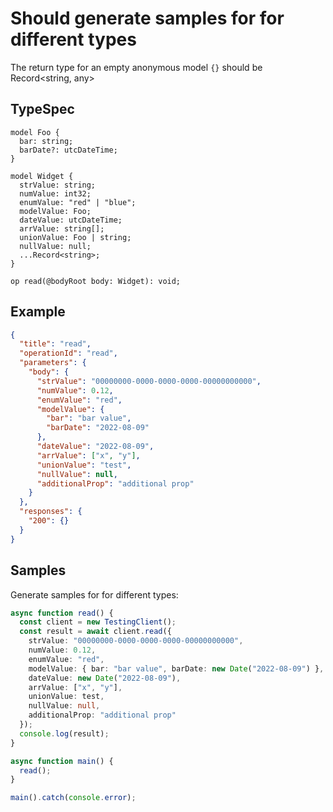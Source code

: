 # Should generate samples for for different types

The return type for an empty anonymous model `{}` should be Record<string, any>

## TypeSpec

```tsp
model Foo {
  bar: string;
  barDate?: utcDateTime;
}

model Widget {
  strValue: string;
  numValue: int32;
  enumValue: "red" | "blue";
  modelValue: Foo;
  dateValue: utcDateTime;
  arrValue: string[];
  unionValue: Foo | string;
  nullValue: null;
  ...Record<string>;
}

op read(@bodyRoot body: Widget): void;
```

## Example

```json
{
  "title": "read",
  "operationId": "read",
  "parameters": {
    "body": {
      "strValue": "00000000-0000-0000-0000-00000000000",
      "numValue": 0.12,
      "enumValue": "red",
      "modelValue": {
        "bar": "bar value",
        "barDate": "2022-08-09"
      },
      "dateValue": "2022-08-09",
      "arrValue": ["x", "y"],
      "unionValue": "test",
      "nullValue": null,
      "additionalProp": "additional prop"
    }
  },
  "responses": {
    "200": {}
  }
}
```

## Samples

Generate samples for for different types:

```ts samples
async function read() {
  const client = new TestingClient();
  const result = await client.read({
    strValue: "00000000-0000-0000-0000-00000000000",
    numValue: 0.12,
    enumValue: "red",
    modelValue: { bar: "bar value", barDate: new Date("2022-08-09") },
    dateValue: new Date("2022-08-09"),
    arrValue: ["x", "y"],
    unionValue: test,
    nullValue: null,
    additionalProp: "additional prop"
  });
  console.log(result);
}

async function main() {
  read();
}

main().catch(console.error);
```
